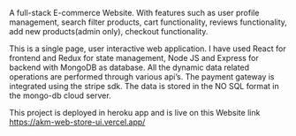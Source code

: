 A full-stack E-commerce Website. With features such as user profile management, search filter products, cart
functionality, reviews functionality, add new products(admin only), checkout functionality.

This is a single page, user interactive web application. I have used React for frontend and Redux for state management,
Node JS and Express for backend with MongoDB as database. All the dynamic data related operations are performed
through various api’s. The payment gateway is integrated using the stripe sdk. The data is stored in the NO SQL format
in the mongo-db cloud server. 

This project is deployed in heroku app and is live on this Website link https://akm-web-store-ui.vercel.app/
